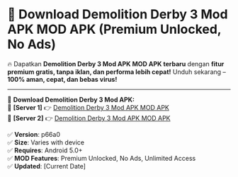 # 🚀 Download Demolition Derby 3 Mod APK MOD APK (Premium Unlocked, No Ads)  

🔥 Dapatkan **Demolition Derby 3 Mod APK MOD APK terbaru** dengan **fitur premium gratis, tanpa iklan, dan performa lebih cepat!** Unduh sekarang – **100% aman, cepat, dan bebas virus!**  

---


🔽 **Download Demolition Derby 3 Mod APK:**  
🔹 **[Server 1]** 👉 [Demolition Derby 3 Mod APK MOD APK](https://apkcomod.com?title=Demolition_Derby_3_Mod_APK)  
🔹 **[Server 2]** 👉 [Demolition Derby 3 Mod APK MOD APK](https://apkcomod.com?title=Demolition_Derby_3_Mod_APK)  


✅ **Version**: p66a0  
✅ **Size**: Varies with device  
✅ **Requires**: Android 5.0+  
✅ **MOD Features**: Premium Unlocked, No Ads, Unlimited Access  
✅ **Updated**: [Current Date]  